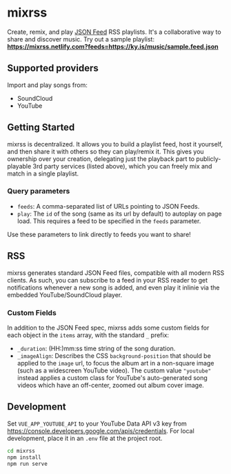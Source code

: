 # mixrss

Create, remix, and play [JSON Feed](https://jsonfeed.org) RSS playlists. It's a collaborative way to share and discover music. Try out a sample playlist: **https://mixrss.netlify.com?feeds=https://ky.is/music/sample.feed.json**

## Supported providers

Import and play songs from:
- SoundCloud
- YouTube

## Getting Started

mixrss is decentralized. It allows you to build a playlist feed, host it yourself, and then share it with others so they can play/remix it. This gives you ownership over your creation, delegating just the playback part to publicly-playable 3rd party services (listed above), which you can freely mix and match in a single playlist.

### Query parameters

- `feeds`: A comma-separated list of URLs pointing to JSON Feeds.
- `play`: The `id` of the song (same as its url by default) to autoplay on page load. This requires a feed to be specified in the `feeds` parameter.

Use these parameters to link directly to feeds you want to share!

## RSS

mixrss generates standard JSON Feed files, compatible with all modern RSS clients. As such, you can subscribe to a feed in your RSS reader to get notifications whenever a new song is added, and even play it inlinie via the embedded YouTube/SoundCloud player.

### Custom Fields

In addition to the JSON Feed spec, mixrss adds some custom fields for each object in the `items` array, with the standard `_` prefix:
- `_duration`: (HH:)mm:ss time string of the song duration.
- `_imageAlign`: Describes the CSS `background-position` that should be applied to the `image` url, to focus the album art in a non-square image (such as a widescreen YouTube video). The custom value `"youtube"` instead applies a custom class for YouTube's auto-generated song videos which have an off-center, zoomed out album cover image.

## Development

Set `VUE_APP_YOUTUBE_API` to your YouTube Data API v3 key from https://console.developers.google.com/apis/credentials. For local development, place it in an `.env` file at the project root.

```bash
cd mixrss
npm install
npm run serve
```
